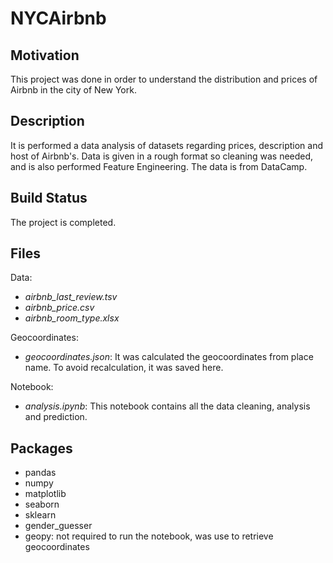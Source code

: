# NYCAirbnb

## Motivation
This project was done in order to understand the distribution and prices of Airbnb in the city of New York.

## Description
It is performed a data analysis of datasets regarding prices, description and host of Airbnb's. Data is given in a rough format so cleaning was needed, and is also performed Feature Engineering. The data is from DataCamp.

## Build Status
The project is completed.

## Files
Data: 
- _airbnb_last_review.tsv_
- _airbnb_price.csv_
- _airbnb_room_type.xlsx_

Geocoordinates:
- _geocoordinates.json_: It was calculated the geocoordinates from place name. To avoid recalculation, it was saved here.

Notebook:
- _analysis.ipynb_: This notebook contains all the data cleaning, analysis and prediction.

## Packages
- pandas
- numpy
- matplotlib
- seaborn
- sklearn
- gender_guesser
- geopy: not required to run the notebook, was use to retrieve geocoordinates
